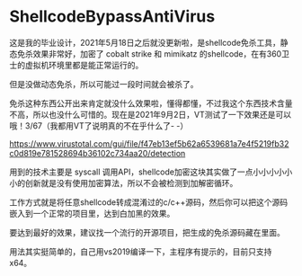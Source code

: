 # ShellcodeBypassAntiVirus

这是我的毕业设计，2021年5月18日之后就没更新啦，是shellcode免杀工具，静态免杀效果非常好，加密了 cobalt strike 和 mimikatz 的shellcode，在有360卫士的虚拟机环境里都是能正常运行的。

但是没做动态免杀，所以可能过一段时间就会被杀了。

免杀这种东西公开出来肯定就没什么效果啦，懂得都懂，不过我这个东西技术含量不高，所以也没什么可惜的。现在是2021年9月2日，VT测试了一下效果还是可以哦！3/67（我都用VT了说明真的不在乎什么了- -）

https://www.virustotal.com/gui/file/f47eb13ef5b62a6539681a7e4f5219fb32c0d819e781528694b36102c734aa20/detection

用到的技术主要是 syscall 调用API，shellcode加密这块其实做了一点小小小小小小的创新就是没有使用加密算法，所以不会被检测到加解密循环。

工作方式就是将任意shellcode转成混淆过的c/c++源码，然后你可以把这个源码嵌入到一个正常的项目里，达到白加黑的效果。

要达到最好的效果，建议找一个流行的开源项目，把生成的免杀源码藏在里面。

用法其实挺简单的，自己用vs2019编译一下，主程序有提示的，目前只支持x64。




